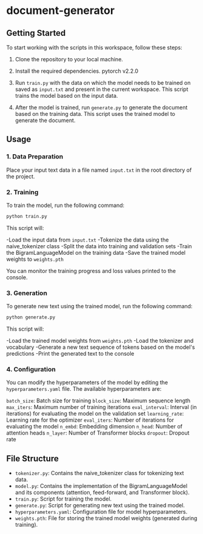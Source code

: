 # document-generator

## Getting Started

To start working with the scripts in this workspace, follow these steps:

1. Clone the repository to your local machine.
2. Install the required dependencies.
    pytorch v2.2.0

    
3. Run `train.py` with the data on which the model needs to be trained on saved as `input.txt` and present in the current workspace. This script trains the model based on the input data.

4. After the model is trained, run `generate.py` to generate the document based on the training data. This script uses the trained model to generate the document.


Usage
-----

### 1. Data Preparation

Place your input text data in a file named `input.txt` in the root directory of the project.

### 2. Training

To train the model, run the following command:

```bash
python train.py
```
This script will:

-Load the input data from `input.txt`
-Tokenize the data using the naive_tokenizer class
-Split the data into training and validation sets
-Train the BigramLanguageModel on the training data
-Save the trained model weights to `weights.pth`

You can monitor the training progress and loss values printed to the console.

### 3. Generation

To generate new text using the trained model, run the following command:

```bash
python generate.py
```
This script will:

-Load the trained model weights from `weights.pth`
-Load the tokenizer and vocabulary
-Generate a new text sequence of  tokens based on the model's predictions
-Print the generated text to the console

### 4. Configuration

You can modify the hyperparameters of the model by editing the `hyperparameters.yaml` file. The available hyperparameters are:

`batch_size`: Batch size for training
`block_size`: Maximum sequence length
`max_iters`: Maximum number of training iterations
`eval_interval`: Interval (in iterations) for evaluating the model on the validation set
`learning_rate`: Learning rate for the optimizer
`eval_iters`: Number of iterations for evaluating the model
`n_embd`: Embedding dimension
`n_head`: Number of attention heads
`n_layer`: Number of Transformer blocks
`dropout`: Dropout rate

## File Structure

- `tokenizer.py`: Contains the naive_tokenizer class for tokenizing text data.
- `model.py`: Contains the implementation of the BigramLanguageModel and its components (attention, feed-forward, and Transformer block).
- `train.py`: Script for training the model.
- `generate.py`: Script for generating new text using the trained model.
- `hyperparameters.yaml`: Configuration file for model hyperparameters.
- `weights.pth`: File for storing the trained model weights (generated during training).